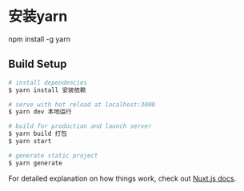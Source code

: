 # 安装yarn
npm install -g yarn

## Build Setup

``` bash
# install dependencies
$ yarn install 安装依赖

# serve with hot reload at localhost:3000
$ yarn dev 本地运行

# build for production and launch server
$ yarn build 打包
$ yarn start

# generate static project
$ yarn generate
```

For detailed explanation on how things work, check out [Nuxt.js docs](https://nuxtjs.org).
